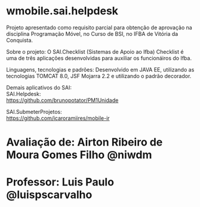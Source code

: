 # wmobile.sai.helpdesk
Projeto apresentado como requisito parcial para obtenção de aprovação na disciplina Programação Móvel, no Curso de BSI, no IFBA de Vitória da Conquista.<br>

Sobre o projeto: O SAI.Checklist (Sistemas de Apoio ao Ifba) Checklist é uma de três aplicações desenvolvidas para auxiliar os funcionáiros do Ifba.<br>

Linguagens, tecnologias e padrões: Desenvolvido em JAVA EE, utilizando as tecnologias TOMCAT 8.0, JSF Mojarra 2.2 e utilizando o padrão decorador.<br>

Demais aplicativos do SAI:<br>
SAI.Helpdesk:<br>
https://github.com/brunopotator/PM1Unidade<br>

SAI.SubmeterProjetos:<br>
https://github.com/icaroramiires/mobile-ir<br>


# Avaliação de: Airton Ribeiro de Moura Gomes Filho @niwdm<br>
# Professor: Luis Paulo @luispscarvalho<br>
